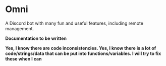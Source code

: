 # Omni
 A Discord bot with many fun and useful features, including remote management. 
 
 **Documentation to be written**

**Yes, I know there are code inconsistencies. Yes, I know there is a lot of code/strings/data that can be put into functions/variables. I will try to fix these when I can**